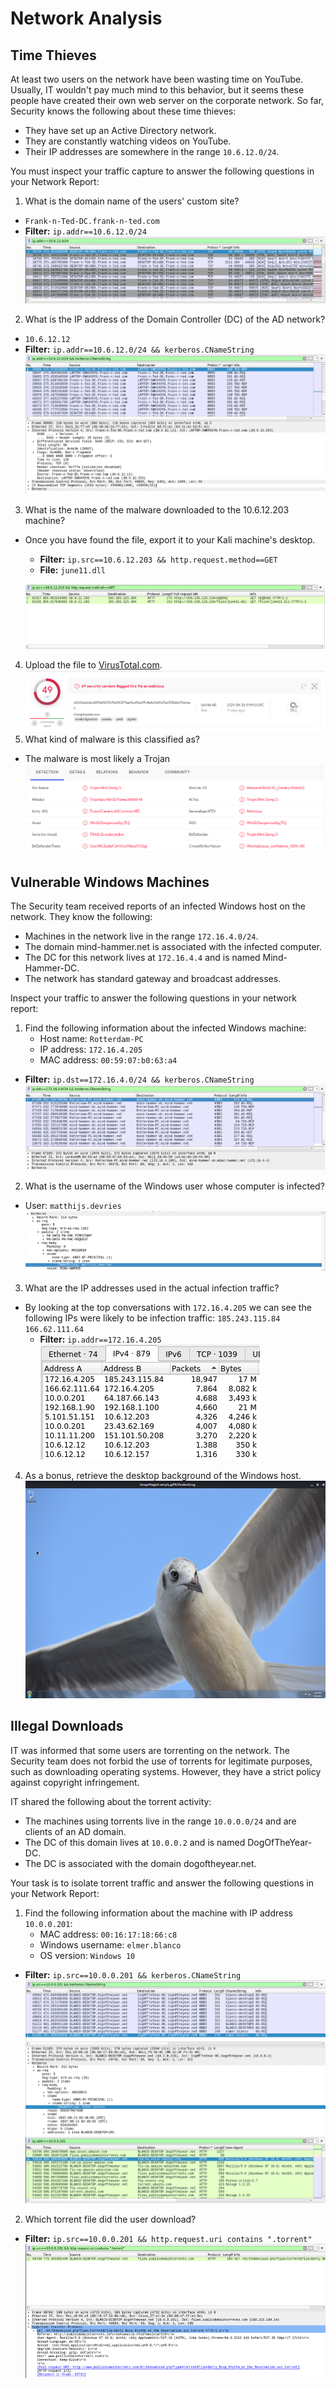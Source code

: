 # Network Analysis

## Time Thieves

At least two users on the network have been wasting time on YouTube. Usually, IT wouldn't pay much mind to this behavior, but it seems these people have created their own web server on the corporate network. So far, Security knows the following about these time thieves:

- They have set up an Active Directory network.
- They are constantly watching videos on YouTube.
- Their IP addresses are somewhere in the range `10.6.12.0/24`.

You must inspect your traffic capture to answer the following questions in your Network Report:
1. What is the domain name of the users' custom site?
  - `Frank-n-Ted-DC.frank-n-ted.com`
  - **Filter:** `ip.addr==10.6.12.0/24`
  ![na_1](images/na_1.png)
2. What is the IP address of the Domain Controller (DC) of the AD network?
  - `10.6.12.12`
  - **Filter:** `ip.addr==10.6.12.0/24 && kerberos.CNameString`
  ![na_2](images/na_2.png)
3. What is the name of the malware downloaded to the 10.6.12.203 machine?
  - Once you have found the file, export it to your Kali machine's desktop.
    - **Filter:** `ip.src==10.6.12.203 && http.request.method==GET`
    - **File:** `june11.dll`
    
    ![na_3](images/na_3.png)
  
4. Upload the file to [VirusTotal.com](https://www.virustotal.com/gui/). 
  ![na_4](images/na_4.png)
5. What kind of malware is this classified as?
  - The malware is most likely a Trojan
  ![na_5](images/na_5.png)

## Vulnerable Windows Machines

The Security team received reports of an infected Windows host on the network. They know the following:
- Machines in the network live in the range `172.16.4.0/24`.
- The domain mind-hammer.net is associated with the infected computer.
- The DC for this network lives at `172.16.4.4` and is named Mind-Hammer-DC.
- The network has standard gateway and broadcast addresses.

Inspect your traffic to answer the following questions in your network report:

1. Find the following information about the infected Windows machine:
    - Host name: `Rotterdam-PC`
    - IP address: `172.16.4.205`
    - MAC address: `00:59:07:b0:63:a4`
  - **Filter:** `ip.dst==172.16.4.0/24 && kerberos.CNameString`
  ![na_6](images/na_6.png)
    
2. What is the username of the Windows user whose computer is infected?
  - User: `matthijs.devries`
  ![na_7](images/na_7.png)
3. What are the IP addresses used in the actual infection traffic?
  - By looking at the top conversations with `172.16.4.205` we can see the following IPs were likely to be infection traffic: `185.243.115.84` `166.62.111.64`
    - **Filter:** `ip.addr==172.16.4.205`
    ![na_8](images/na_8.png)
4. As a bonus, retrieve the desktop background of the Windows host.
  ![na_9](images/na_9.png)

## Illegal Downloads

IT was informed that some users are torrenting on the network. The Security team does not forbid the use of torrents for legitimate purposes, such as downloading operating systems. However, they have a strict policy against copyright infringement.

IT shared the following about the torrent activity:

- The machines using torrents live in the range `10.0.0.0/24` and are clients of an AD domain.
- The DC of this domain lives at `10.0.0.2` and is named DogOfTheYear-DC.
- The DC is associated with the domain dogoftheyear.net.

Your task is to isolate torrent traffic and answer the following questions in your Network Report:

1. Find the following information about the machine with IP address `10.0.0.201`:
    - MAC address: `00:16:17:18:66:c8`
    - Windows username: `elmer.blanco`
    - OS version: `Windows 10`
  - **Filter:** `ip.src==10.0.0.201 && kerberos.CNameString`
  ![na_10](images/na_10.png)
  ![na_11](images/na_11.png)

2. Which torrent file did the user download?
  - **Filter:** `ip.src==10.0.0.201 && http.request.uri contains ".torrent"`
  ![na_12](images/na_12.png)
